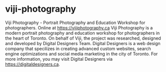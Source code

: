 # viji-photography
Viji Photography - Portrait Photography and Education Workshop for photographers. Online at https://vijiphotography.ca
Viji Photography is a modern portrait photography and education workshop for photographers in the heart of Toronto. On behalf of Viji, the project was researched, designed and developed by Digital Designers Team. Digital Designers is a web design company that specilizes in creating advanced custom websites, search engine optimizations and social media marketing in the city of Toronto.  For more information, you may visit Digital Designers via https://digitaldesigners.ca.
